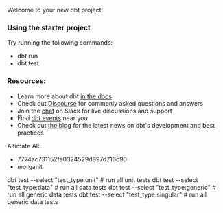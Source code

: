 Welcome to your new dbt project!

### Using the starter project

Try running the following commands:
- dbt run
- dbt test


### Resources:
- Learn more about dbt [in the docs](https://docs.getdbt.com/docs/introduction)
- Check out [Discourse](https://discourse.getdbt.com/) for commonly asked questions and answers
- Join the [chat](https://community.getdbt.com/) on Slack for live discussions and support
- Find [dbt events](https://events.getdbt.com) near you
- Check out [the blog](https://blog.getdbt.com/) for the latest news on dbt's development and best practices


Altimate AI:
- 7774ac731152fa0324529d897d716c90
- morganit


dbt test --select "test_type:unit"           #  run all unit tests
dbt test --select "test_type:data"           #  run all data tests
dbt test --select "test_type:generic"        #  run all generic data tests
dbt test --select "test_type:singular"       #  run all generic data tests